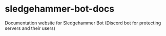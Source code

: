 # sledgehammer-bot-docs
Documentation website for Sledgehammer Bot (Discord bot for protecting servers and their users)
